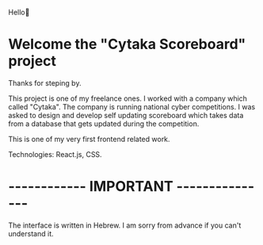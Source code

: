 Hello🙂

# Welcome the "Cytaka Scoreboard" project #

Thanks for steping by.

This project is one of my freelance ones. I worked with a company which called "Cytaka".
The company is running national cyber competitions. I was asked to design and develop
self updating scoreboard which takes data from a database that gets updated during the competition. 

This is one of my very first frontend related work.

Technologies: React.js, CSS.

# ------------ IMPORTANT --------------- #

The interface is written in Hebrew. I am sorry from advance if you can't understand it.